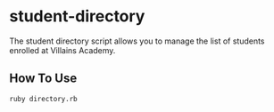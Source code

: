 # student-directory

The student directory script allows you to manage the list of students enrolled at Villains Academy.

## How To Use ##

``` shell
ruby directory.rb
```

